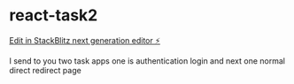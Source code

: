 # react-task2

[Edit in StackBlitz next generation editor ⚡️](https://stackblitz.com/~/github.com/swethakattukota/react-task2)


I send to you two task apps one is authentication login and next one normal direct redirect page
